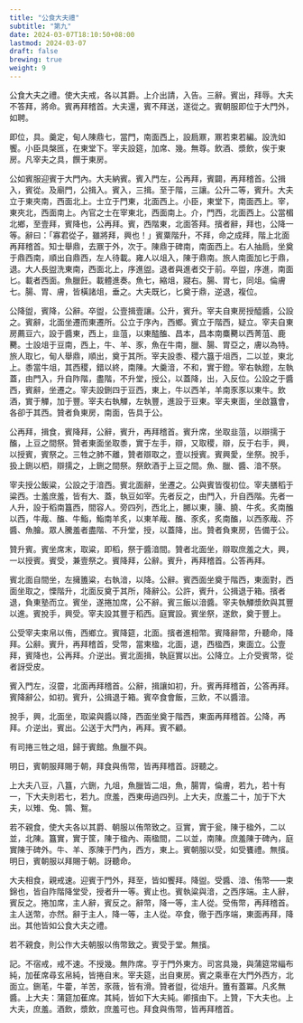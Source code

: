 ```yaml
---
title: "公食大夫禮"
subtitle: "第九"
date: 2024-03-07T18:10:50+08:00
lastmod: 2024-03-07
draft: false
brewing: true
weight: 9
---
```


公食大夫之禮。使大夫戒，各以其爵。上介出請，入告。三辭。賓出，拜辱。大夫不答拜，將命。賓再拜稽首。大夫還，賓不拜送，遂從之。賓朝服即位于大門外，如聘。

即位，具。羹定，甸人陳鼎七，當門，南面西上，設扃鼏，鼏若束若編。設洗如饗。小臣具槃匜，在東堂下。宰夫設筵，加席、幾。無尊。飲酒、漿飲，俟于東房。凡宰夫之具，饌于東房。

公如賓服迎賓于大門內。大夫納賓。賓入門左，公再拜，賓闢，再拜稽首。公揖入，賓從。及廟門，公揖入。賓入，三揖。至于階，三讓。公升二等，賓升。大夫立于東夾南，西面北上。士立于門東，北面西上。小臣，東堂下，南面西上。宰，東夾北，西面南上。內官之士在宰東北，西面南上。介，門西，北面西上。公當楣北鄉，至壹拜，賓降也，公再拜。賓，西階東，北面答拜。擯者辭，拜也，公降一等。辭曰：「寡君從子，雖將拜，興也！」賓粟階升，不拜，命之成拜，階上北面再拜稽首。知士舉鼎，去鼏于外，次于。陳鼎于碑南，南面西上。右人抽扃，坐奠于鼎西南，順出自鼎西，左人待載。雍人以俎入，陳于鼎南。旅人南面加匕于鼎，退。大人長盥洗東南，西面北上，序進盥。退者與進者交于前。卒盥，序進，南面匕。載者西面。魚臘飪。載體進奏。魚七，縮俎，寢右。腸、胃七，同俎。倫膚七。腸、胃、膚，皆橫諸俎，垂之。大夫既匕，匕奠于鼎，逆退，複位。

公降盥，賓降，公辭。卒盥，公壹揖壹讓。公升，賓升。宰夫自東房授醯醬，公設之。賓辭，北面坐遷而東遷所。公立于序內，西鄉。賓立于階西，疑立。宰夫自東房薦豆六，設于醬東，西上，韭菹，以東醓醢、昌本，昌本南麋臡以西菁菹、鹿臡。士設俎于豆南，西上，牛、羊、豕，魚在牛南，臘、腸、胃亞之，膚以為特。旅人取匕，甸人舉鼎，順出，奠于其所。宰夫設黍、稷六簋于俎西，二以並，東北上。黍當牛俎，其西稷，錯以終，南陳。大羹湆，不和，實于鐙。宰右執鐙，左執蓋，由門入，升自阼階，盡階，不升堂，授公，以蓋降，出，入反位。公設之于醬西，賓辭，坐遷之。宰夫設鉶四于豆西，東上，牛以西羊，羊南豕豕以東牛。飲酒，實于觶，加于豐。宰夫右執觶，左執豐，進設于豆東。宰夫東面，坐啟簋會，各卻于其西。贊者負東房，南面，告具于公。

公再拜，揖食，賓降拜，公辭，賓升，再拜稽首。賓升席，坐取韭菹，以辯擩于醢，上豆之間祭。贊者東面坐取黍，實于左手，辯，又取稷，辯，反于右手，興，以授賓，賓祭之。三牲之肺不離，贊者辯取之，壹以授賓。賓興愛，坐祭。挩手，扱上鉶以柶，辯擩之，上鉶之間祭。祭飲酒于上豆之間。魚、臘、醬、湆不祭。

宰夫授公飯粱，公設之于湆西。賓北面辭，坐遷之。公與賓皆復初位。宰夫膳稻于粱西。士羞庶羞，皆有大、蓋，執豆如宰。先者反之，由門入，升自西階。先者一人升，設于稻南簋西，間容人。旁四列，西北上，膷以東，臐、膮、牛炙。炙南醢以西，牛胾、醢、牛鮨，鮨南羊炙，以東羊胾、醢、豕炙，炙南醢，以西豕胾、芥醬、魚膾。眾人騰羞者盡階、不升堂，授，以蓋降，出。贊者負東房，告備于公。

贊升賓。賓坐席末，取粱，即稻，祭于醬湆間。贊者北面坐，辯取庶羞之大，興，一以授賓。賓受，兼壹祭之。賓降拜，公辭。賓升，再拜稽首。公答再拜。

賓北面自間坐，左擁簠粱，右執湆，以降。公辭。賓西面坐奠于階西，東面對，西面坐取之，慄階升，北面反奠于其所，降辭公。公許，賓升，公揖退于箱。擯者退，負東塾而立。賓坐，遂捲加席，公不辭。賓三飯以湆醬。宰夫執觶漿飲與其豐以進。賓挩手，興受。宰夫設其豐于稻西。庭實設。賓坐祭，遂飲，奠于豐上。

公受宰夫束帛以侑，西鄉立。賓降筵，北面。擯者進相幣。賓降辭幣，升聽命，降拜。公辭。賓升，再拜稽首，受幣，當東楹，北面，退，西楹西，東面立。公壹拜，賓降也，公再拜。介逆出。賓北面揖，執庭實以出。公降立。上介受賓幣，從者訝受皮。

賓入門左，沒霤，北面再拜稽首。公辭，揖讓如初，升。賓再拜稽首，公答再拜。賓降辭公，如初。賓升，公揖退于箱。賓卒食會飯，三飲，不以醬湆。

挩手，興，北面坐，取粱與醬以降，西面坐奠于階西，東面再拜稽首。公降，再拜。介逆出，賓出。公送于大門內，再拜。賓不顧。

有司捲三牲之俎，歸于賓館。魚臘不與。

明日，賓朝服拜賜于朝，拜食與侑幣，皆再拜稽首。訝聽之。

上大夫八豆，八簋，六鉶，九俎，魚臘皆二俎，魚，腸胃，倫膚，若九，若十有一，下大夫則若七，若九。庶羞，西東毋過四列。上大夫，庶羞二十，加于下大夫，以雉、兔、鶉、鴽。

若不親食，使大夫各以其爵、朝服以侑幣致之。豆實，實于瓮，陳于楹外，二以並，北陳。簋實，實于筐，陳于楹內、兩楹間，二以並，南陳。庶羞陳于碑內，庭實陳于碑外。牛、羊、豕陳于門內，西方，東上。賓朝服以受，如受饔禮。無擯。明日，賓朝服以拜賜于朝。訝聽命。

大夫相食，親戒速。迎賓于門外，拜至，皆如饗拜。降盥。受醬、湆、侑幣——束錦也，皆自阼階降堂受，授者升一等。賓止也。賓執粱與湆，之西序端。主人辭，賓反之。捲加席，主人辭，賓反之。辭幣，降一等，主人從。受侑幣，再拜稽首。主人送幣，亦然。辭于主人，降一等，主人從。卒食，徹于西序端，東面再拜，降出。其他皆如公食大夫之禮。

若不親食，則公作大夫朝服以侑幣致之。賓受于堂。無擯。

記。不宿戒，戒不速。不授幾。無阼席。亨于門外東方。司宮具幾，與蒲筵常緇布純，加萑席尋玄帛純，皆捲自末。宰夫筵，出自東房。賓之乘車在大門外西方，北面立。鉶芼，牛藿，羊苦，豕薇，皆有滑。贊者盥，從俎升。簠有蓋冪。凡炙無醬。上大夫：蒲筵加萑席。其純，皆如下大夫純。卿擯由下。上贊，下大夫也。上大夫，庶羞。酒飲，漿飲，庶羞可也。拜食與侑幣，皆再拜稽首。